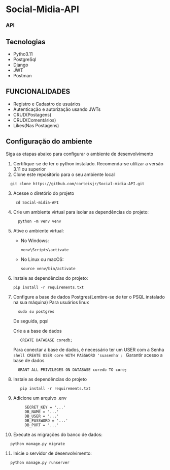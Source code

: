 # Social-Midia-API

### API 

## Tecnologias
- Pytho3.11
- PostgreSql
- Django
- JWT
- Postman

## FUNCIONALIDADES

- Registro e Cadastro de usuários
- Autenticação e autorização usando JWTs
- CRUD(Postagens)
- CRUD(Comentários)
- Likes(Nas Postagens)

## Configuração do ambiente
Siga as etapas abaixo para configurar o ambiente de desenvolvimento
1. Certifique-se de ter o python instalado. Recomenda-se utilizar a versão 3.11 ou superior
2. Clone este repositório para o seu ambiente local

  ```shell
    git clone https://github.com/corteisjr/Social-midia-API.git
  ```
3. Acesse o diretório do projeto
     ```shell
      cd Social-midia-API
     ```
4. Crie um ambiente virtual para isolar as dependências do projeto:
    ```shell
      python -m venv venv
    ```

5. Ative o ambiente virtual:

   - No Windows:

     ```shell
     venv\Scripts\activate
     ```

   - No Linux ou macOS:

     ```shell
     source venv/bin/activate
     ```

6. Instale as dependências do projeto:

   ```shell
   pip install -r requirements.txt
   ```
7. Configure a base de dados Postgres(Lembre-se de ter o PSQL instalado na sua máquina)
  Para usuários linux
   ```shell
     sudo su postgres
   ```
   De seguida, pqsl

   Crie a a base de dados
      ```shell
         CREATE DATABASE coredb;
      ```
   Para conectar a base de dados, é necessário ter um USER com a Senha
         ```shell
             CREATE USER core WITH PASSWORD 'suasenha';
          ```
   Garantir acesso a base de dados
     ```shell
       GRANT ALL PRIVILEGES ON DATABASE coredb TO core;
     ```
8. Instale as dependências do projeto
      ```shell
         pip install -r requirements.txt
      ```
9. Adicione um arquivo .env
     ```shell
          SECRET_KEY = '...'
          DB_NAME = '...'
          DB_USER = '...'
          DB_PASSWORD = '...'
          DB_PORT = '...'
     ```

10.  Execute as migrações do banco de dados:

   ```shell
     python manage.py migrate
   ```
11. Inicie o servidor de desenvolvimento:

   ```shell
     python manage.py runserver
   ```
   
   
   











